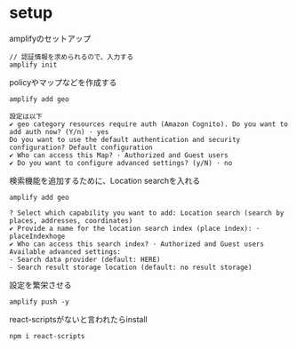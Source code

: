 # setup

amplifyのセットアップ
```
// 認証情報を求められるので、入力する
amplify init 
```

policyやマップなどを作成する
```
amplify add geo

設定は以下
✔ geo category resources require auth (Amazon Cognito). Do you want to add auth now? (Y/n) · yes
Do you want to use the default authentication and security configuration? Default configuration
✔ Who can access this Map? · Authorized and Guest users
✔ Do you want to configure advanced settings? (y/N) · no
```

検索機能を追加するために、Location searchを入れる
```
amplify add geo

? Select which capability you want to add: Location search (search by places, addresses, coordinates)
✔ Provide a name for the location search index (place index): · placeIndexhoge
✔ Who can access this search index? · Authorized and Guest users
Available advanced settings:
- Search data provider (default: HERE)
- Search result storage location (default: no result storage)
```


設定を繁栄させる
```
amplify push -y
```

react-scriptsがないと言われたらinstall
```
npm i react-scripts
```
